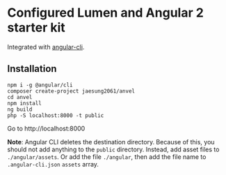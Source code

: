 # Configured Lumen and Angular 2 starter kit

Integrated with [angular-cli](https://github.com/angular/angular-cli).

## Installation

```$xslt
npm i -g @angular/cli
composer create-project jaesung2061/anvel
cd anvel
npm install
ng build
php -S localhost:8000 -t public
```

Go to http://localhost:8000

**Note**: Angular CLI deletes the destination directory. Because of this, you should not add anything to the `public`
directory. Instead, add asset files to `./angular/assets`. Or add the file `./angular`, then add the file name to
`.angular-cli.json` `assets` array.
